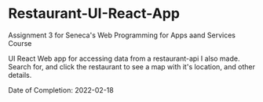 # Restaurant-UI-React-App
Assignment 3 for Seneca's Web Programming for Apps aand Services Course

UI React Web app for accessing data from a restaurant-api I also made. 
Search for, and click the restaurant to see a map with it's location, 
and other details. 

Date of Completion: 2022-02-18
